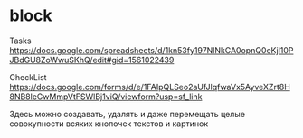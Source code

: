 # block

Tasks
https://docs.google.com/spreadsheets/d/1kn53fy197NlNkCA0opnQ0eKjl10PJBdGU8ZoWwuSKhQ/edit#gid=1561022439

CheckList
https://docs.google.com/forms/d/e/1FAIpQLSeo2aUfJlqfwaVx5AyveXZrt8H8NB8leCwMmpVtFSWlBj1viQ/viewform?usp=sf_link

Здесь можно создавать, удалять и даже перемещать целые совокупности всяких кнопочек текстов и картинок
